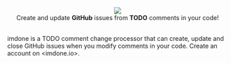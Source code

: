 <div align="center">
  <a href="https://imdone.io">
    <img src="https://cloud.githubusercontent.com/assets/233505/20074358/834b497e-a4f5-11e6-9445-344262df3276.png"/>
  </a>

  <br/>
  Create and update <strong>GitHub</strong> issues from <strong>TODO</strong> comments in your code!  
  <br/><br/>
</div>

imdone is a TODO comment change processor that can create, update and close GitHub issues when you modify comments in your code.  Create an account on <imdone.io>.


